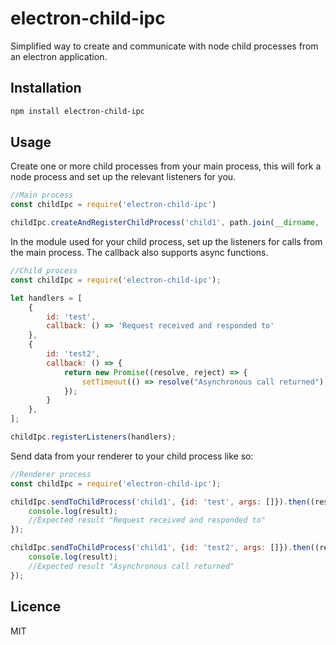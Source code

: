 # electron-child-ipc
Simplified way to create and communicate with node child processes from an electron application.

## Installation
```sh
npm install electron-child-ipc
```

## Usage

Create one or more child processes from your main process, this will fork a node process and set up the relevant listeners for you.
```js
//Main process
const childIpc = require('electron-child-ipc')

childIpc.createAndRegisterChildProcess('child1', path.join(__dirname, 'child.js'));
```

In the module used for your child process, set up the listeners for calls from the main process. The callback also supports async functions.
```js
//Child process
const childIpc = require('electron-child-ipc');

let handlers = [
    {
        id: 'test',
        callback: () => 'Request received and responded to'
    },
    {
        id: 'test2',
        callback: () => {
            return new Promise((resolve, reject) => {
                setTimeout(() => resolve("Asynchronous call returned"), 3000);
            });
        }
    },
];

childIpc.registerListeners(handlers);
```

Send data from your renderer to your child process like so:
```js
//Renderer process
const childIpc = require('electron-child-ipc');

childIpc.sendToChildProcess('child1', {id: 'test', args: []}).then((result) => {
    console.log(result);
    //Expected result "Request received and responded to"
});

childIpc.sendToChildProcess('child1', {id: 'test2', args: []}).then((result) => {
    console.log(result);
    //Expected result "Asynchronous call returned"
});
```
## Licence
MIT
